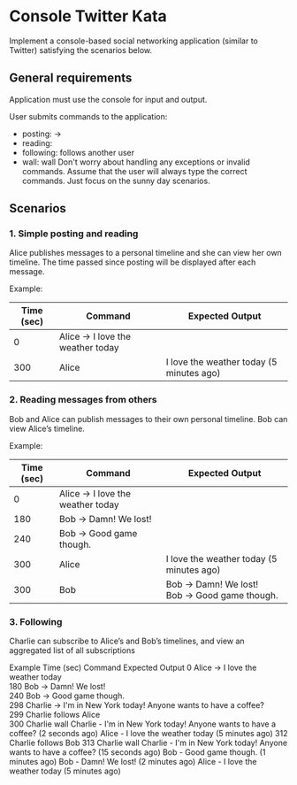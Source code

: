   Console Twitter Kata
========================

Implement a console-based social networking application (similar to Twitter) satisfying the scenarios below.

<h2>General requirements</h2>

Application must use the console for input and output.

User submits commands to the application:
* posting: <user name> -> <message>
* reading: <user name>
* following: <user name> follows another user
* wall: <user name> wall
Don't worry about handling any exceptions or invalid commands. Assume that the user will always type the correct commands. Just focus on the sunny day scenarios.

<h2>Scenarios</h2>

<h3>1. Simple posting and reading</h3>

Alice publishes messages to a personal timeline and she can view her own timeline. 
The time passed since posting will be displayed after each message.

Example:

| Time (sec)  | Command                                  | Expected Output                           |
| ----------- | ---------------------------------------- | ----------------------------------------- |
| 0           | Alice -> I love the weather today        |                                           |
| 300         | Alice                                    | I love the weather today (5 minutes ago)  |


<h3>2. Reading messages from others</h3>

Bob and Alice can publish messages to their own personal timeline. Bob can view Alice’s timeline.

Example:

| Time (sec)  | Command                                  | Expected Output                                      |
| ----------- | ---------------------------------------- | ---------------------------------------------------- |
| 0           | Alice -> I love the weather today        |                                                      |
| 180         | Bob -> Damn! We lost!                    |                                                      |
| 240         | Bob -> Good game though.                 |                                                      |
| 300         | Alice                                    | I love the weather today (5 minutes ago)             |
| 300         | Bob                                      | Bob -> Damn! We lost! <br/> Bob -> Good game though. |

<h3>3. Following</h3>

Charlie can subscribe to Alice’s and Bob’s timelines, and view an aggregated list of all subscriptions

Example
Time (sec)	Command	Expected Output
0	Alice -> I love the weather today	
180	Bob -> Damn! We lost!	
240	Bob -> Good game though.	
298	Charlie -> I'm in New York today! Anyone wants to have a coffee?	
299	Charlie follows Alice	
300	Charlie wall	 Charlie - I'm in New York today! Anyone wants to have a coffee? (2 seconds ago)
Alice - I love the weather today (5 minutes ago)
312	Charlie follows Bob	
313	Charlie wall	 Charlie - I'm in New York today! Anyone wants to have a coffee? (15 seconds ago)
Bob - Good game though. (1 minutes ago)
Bob - Damn! We lost! (2 minutes ago)
Alice - I love the weather today (5 minutes ago)
